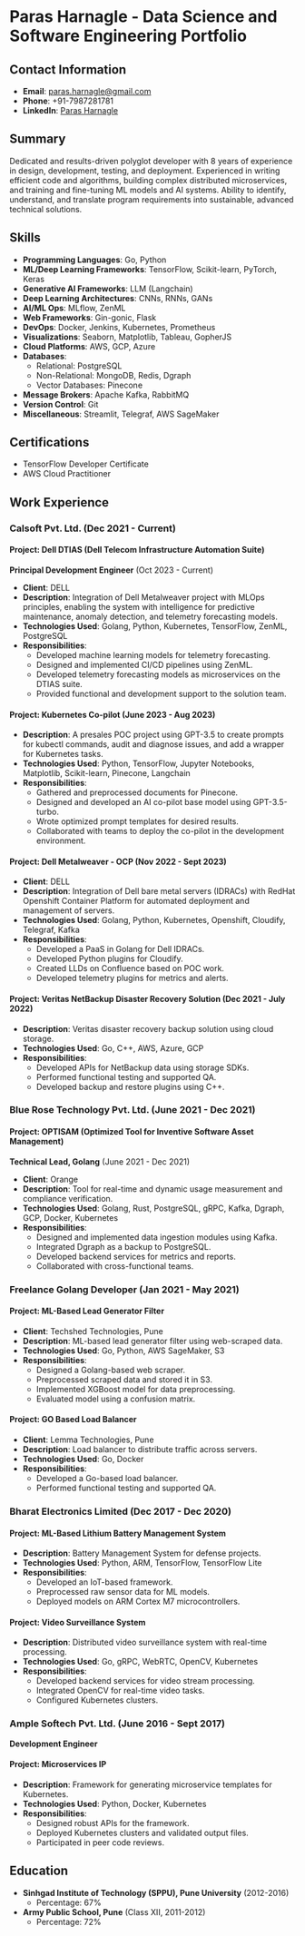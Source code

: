 # Paras Harnagle - Data Science and Software Engineering Portfolio

## Contact Information
- **Email**: paras.harnagle@gmail.com
- **Phone**: +91-7987281781
- **LinkedIn**: [Paras Harnagle](https://www.linkedin.com/paras-harnagle-629422132)

## Summary
Dedicated and results-driven polyglot developer with 8 years of experience in design, development, testing, and deployment. Experienced in writing efficient code and algorithms, building complex distributed microservices, and training and fine-tuning ML models and AI systems. Ability to identify, understand, and translate program requirements into sustainable, advanced technical solutions.

## Skills
- **Programming Languages**: Go, Python
- **ML/Deep Learning Frameworks**: TensorFlow, Scikit-learn, PyTorch, Keras
- **Generative AI Frameworks**: LLM (Langchain)
- **Deep Learning Architectures**: CNNs, RNNs, GANs
- **AI/ML Ops**: MLflow, ZenML
- **Web Frameworks**: Gin-gonic, Flask
- **DevOps**: Docker, Jenkins, Kubernetes, Prometheus
- **Visualizations**: Seaborn, Matplotlib, Tableau, GopherJS
- **Cloud Platforms**: AWS, GCP, Azure
- **Databases**: 
  - Relational: PostgreSQL
  - Non-Relational: MongoDB, Redis, Dgraph
  - Vector Databases: Pinecone
- **Message Brokers**: Apache Kafka, RabbitMQ
- **Version Control**: Git
- **Miscellaneous**: Streamlit, Telegraf, AWS SageMaker

## Certifications
- TensorFlow Developer Certificate
- AWS Cloud Practitioner

## Work Experience

### Calsoft Pvt. Ltd. (Dec 2021 - Current)
#### Project: Dell DTIAS (Dell Telecom Infrastructure Automation Suite)
**Principal Development Engineer** (Oct 2023 - Current)
- **Client**: DELL
- **Description**: Integration of Dell Metalweaver project with MLOps principles, enabling the system with intelligence for predictive maintenance, anomaly detection, and telemetry forecasting models.
- **Technologies Used**: Golang, Python, Kubernetes, TensorFlow, ZenML, PostgreSQL
- **Responsibilities**:
  - Developed machine learning models for telemetry forecasting.
  - Designed and implemented CI/CD pipelines using ZenML.
  - Developed telemetry forecasting models as microservices on the DTIAS suite.
  - Provided functional and development support to the solution team.

#### Project: Kubernetes Co-pilot (June 2023 - Aug 2023)
- **Description**: A presales POC project using GPT-3.5 to create prompts for kubectl commands, audit and diagnose issues, and add a wrapper for Kubernetes tasks.
- **Technologies Used**: Python, TensorFlow, Jupyter Notebooks, Matplotlib, Scikit-learn, Pinecone, Langchain
- **Responsibilities**:
  - Gathered and preprocessed documents for Pinecone.
  - Designed and developed an AI co-pilot base model using GPT-3.5-turbo.
  - Wrote optimized prompt templates for desired results.
  - Collaborated with teams to deploy the co-pilot in the development environment.

#### Project: Dell Metalweaver - OCP (Nov 2022 - Sept 2023)
- **Client**: DELL
- **Description**: Integration of Dell bare metal servers (IDRACs) with RedHat Openshift Container Platform for automated deployment and management of servers.
- **Technologies Used**: Golang, Python, Kubernetes, Openshift, Cloudify, Telegraf, Kafka
- **Responsibilities**:
  - Developed a PaaS in Golang for Dell IDRACs.
  - Developed Python plugins for Cloudify.
  - Created LLDs on Confluence based on POC work.
  - Developed telemetry plugins for metrics and alerts.

#### Project: Veritas NetBackup Disaster Recovery Solution (Dec 2021 - July 2022)
- **Description**: Veritas disaster recovery backup solution using cloud storage.
- **Technologies Used**: Go, C++, AWS, Azure, GCP
- **Responsibilities**:
  - Developed APIs for NetBackup data using storage SDKs.
  - Performed functional testing and supported QA.
  - Developed backup and restore plugins using C++.

### Blue Rose Technology Pvt. Ltd. (June 2021 - Dec 2021)
#### Project: OPTISAM (Optimized Tool for Inventive Software Asset Management)
**Technical Lead, Golang** (June 2021 - Dec 2021)
- **Client**: Orange
- **Description**: Tool for real-time and dynamic usage measurement and compliance verification.
- **Technologies Used**: Golang, Rust, PostgreSQL, gRPC, Kafka, Dgraph, GCP, Docker, Kubernetes
- **Responsibilities**:
  - Designed and implemented data ingestion modules using Kafka.
  - Integrated Dgraph as a backup to PostgreSQL.
  - Developed backend services for metrics and reports.
  - Collaborated with cross-functional teams.

### Freelance Golang Developer (Jan 2021 - May 2021)
#### Project: ML-Based Lead Generator Filter
- **Client**: Techshed Technologies, Pune
- **Description**: ML-based lead generator filter using web-scraped data.
- **Technologies Used**: Go, Python, AWS SageMaker, S3
- **Responsibilities**:
  - Designed a Golang-based web scraper.
  - Preprocessed scraped data and stored it in S3.
  - Implemented XGBoost model for data preprocessing.
  - Evaluated model using a confusion matrix.

#### Project: GO Based Load Balancer
- **Client**: Lemma Technologies, Pune
- **Description**: Load balancer to distribute traffic across servers.
- **Technologies Used**: Go, Docker
- **Responsibilities**:
  - Developed a Go-based load balancer.
  - Performed functional testing and supported QA.

### Bharat Electronics Limited (Dec 2017 - Dec 2020)
#### Project: ML-Based Lithium Battery Management System
- **Description**: Battery Management System for defense projects.
- **Technologies Used**: Python, ARM, TensorFlow, TensorFlow Lite
- **Responsibilities**:
  - Developed an IoT-based framework.
  - Preprocessed raw sensor data for ML models.
  - Deployed models on ARM Cortex M7 microcontrollers.

#### Project: Video Surveillance System
- **Description**: Distributed video surveillance system with real-time processing.
- **Technologies Used**: Go, gRPC, WebRTC, OpenCV, Kubernetes
- **Responsibilities**:
  - Developed backend services for video stream processing.
  - Integrated OpenCV for real-time video tasks.
  - Configured Kubernetes clusters.

### Ample Softech Pvt. Ltd. (June 2016 - Sept 2017)
**Development Engineer**
#### Project: Microservices IP
- **Description**: Framework for generating microservice templates for Kubernetes.
- **Technologies Used**: Python, Docker, Kubernetes
- **Responsibilities**:
  - Designed robust APIs for the framework.
  - Deployed Kubernetes clusters and validated output files.
  - Participated in peer code reviews.

## Education
- **Sinhgad Institute of Technology (SPPU), Pune University** (2012-2016)
  - Percentage: 67%
- **Army Public School, Pune** (Class XII, 2011-2012)
  - Percentage: 72%
